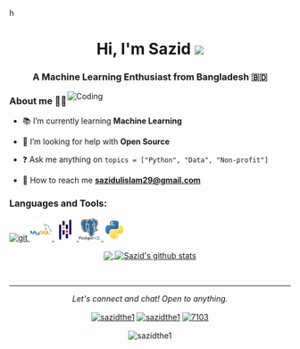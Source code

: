 h<!---
sazidthe1/sazidthe1 is a ✨ special ✨ repository because its `README.md` (this file) appears on your GitHub profile.
You can click the Preview link to take a look at your changes.
--->

<h1 align="center">Hi, I'm Sazid <img src="https://raw.githubusercontent.com/iampavangandhi/iampavangandhi/master/gifs/Hi.gif" width="30px"></h1>
<h3 align="center">A Machine Learning Enthusiast from Bangladesh 🇧🇩</h3>

<img align="right" alt="Coding" width="400" src="https://c.tenor.com/NOYF3f82b_gAAAAC/programmer.gif">

<h3 align="left"> About me 🙋‍♂️ </h3>

- 📚 I’m currently learning **Machine Learning**

- 🤝 I’m looking for help with **Open Source**

- ❓ Ask me anything on ``` topics = ["Python", "Data", "Non-profit"] ```

- 📧 How to reach me **sazidulislam29@gmail.com**

<h3 align="left">Languages and Tools:</h3>
<p align="left"> <a href="https://git-scm.com/" target="_blank" rel="noreferrer"> <img src="https://www.vectorlogo.zone/logos/git-scm/git-scm-icon.svg" alt="git" width="40" height="40"/> </a> <a href="https://www.mysql.com/" target="_blank" rel="noreferrer"> <img src="https://raw.githubusercontent.com/devicons/devicon/master/icons/mysql/mysql-original-wordmark.svg" alt="mysql" width="40" height="40"/> </a> <a href="https://pandas.pydata.org/" target="_blank" rel="noreferrer"> <img src="https://raw.githubusercontent.com/devicons/devicon/2ae2a900d2f041da66e950e4d48052658d850630/icons/pandas/pandas-original.svg" alt="pandas" width="40" height="40"/> </a> <a href="https://www.postgresql.org" target="_blank" rel="noreferrer"> <img src="https://raw.githubusercontent.com/devicons/devicon/master/icons/postgresql/postgresql-original-wordmark.svg" alt="postgresql" width="40" height="40"/> </a> <a href="https://www.python.org" target="_blank" rel="noreferrer"> <img src="https://raw.githubusercontent.com/devicons/devicon/master/icons/python/python-original.svg" alt="python" width="40" height="40"/> </a> </p>

<p align="center">
<a href="https://github.com/sazidthe1">
  <img align="center" src="https://github-readme-stats.vercel.app/api/top-langs/?username=sazidthe1&theme=gotham&hide_border=true&bg_color=00000000&text_color=3498db&layout=compact&exclude_repo=IoT-Libraries,Hackerrank-Codes" />
  <img align="center" src="https://github-readme-stats.vercel.app/api?username=sazidthe1&show_icons=true&theme=gotham&hide_border=true&bg_color=00000000&text_color=3498db&count_private=true&icon_color=439975" alt="Sazid's github stats"/>
</a></p>
<br>

---

<p align="center">
  <i>Let's connect and chat! Open to anything.</i>
  <p align="center">
<a href="https://twitter.com/sazidthe1" target="blank"><img align="center" src="https://raw.githubusercontent.com/rahuldkjain/github-profile-readme-generator/master/src/images/icons/Social/twitter.svg" alt="sazidthe1" height="30" width="40" /></a>
<a href="https://linkedin.com/in/sazidthe1" target="blank"><img align="center" src="https://raw.githubusercontent.com/rahuldkjain/github-profile-readme-generator/master/src/images/icons/Social/linked-in-alt.svg" alt="sazidthe1" height="30" width="40" /></a>
<a href="https://discord.gg/7103" target="blank"><img align="center" src="https://raw.githubusercontent.com/rahuldkjain/github-profile-readme-generator/master/src/images/icons/Social/discord.svg" alt="7103" height="30" width="40" /></a>
  
<p align="center"> <img align="center" src="https://komarev.com/ghpvc/?username=sazidthe1&label=Profile%20views&color=0eb6a3&style=flat" alt="sazidthe1" /> </p>
